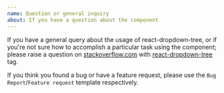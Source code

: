 ```yaml
---
name: Question or general inquiry
about: If you have a question about the component
---
```


If you have a general query about the usage of react-dropdown-tree, or if you're not sure how to accomplish a particular task using the component; please raise a question on [stackoverflow.com](https://stackoverflow.com) with [react-dropdown-tree](https://stackoverflow.com/questions/tagged/react-dropdown-tree) tag.

If you think you found a bug or have a feature request, please use the `Bug Report`/`Feature request` template respectively.
